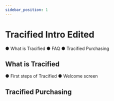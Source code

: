 ```yaml
---
sidebar_position: 1
---
```


# Tracified Intro Edited

● What is Tracified
● FAQ
● Tracified Purchasing

## What is Tracified

● First steps of Tracified
● Welcome screen

## Tracified Purchasing

